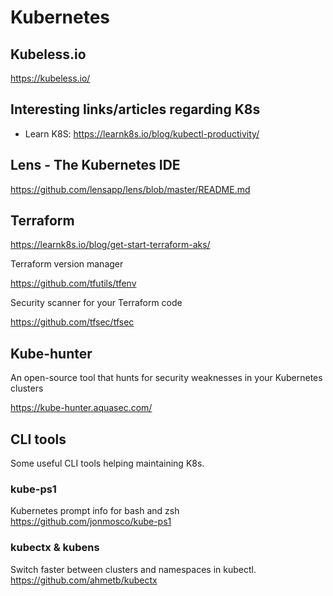 # Kubernetes #

## Kubeless.io ##

<https://kubeless.io/>

## Interesting links/articles regarding K8s ##

- Learn K8S: <https://learnk8s.io/blog/kubectl-productivity/>

## Lens - The Kubernetes IDE ##

<https://github.com/lensapp/lens/blob/master/README.md>

## Terraform ##

<https://learnk8s.io/blog/get-start-terraform-aks/>

Terraform version manager

<https://github.com/tfutils/tfenv>

Security scanner for your Terraform code

<https://github.com/tfsec/tfsec>

## Kube-hunter ##

An open-source tool that hunts for security weaknesses in your Kubernetes clusters

<https://kube-hunter.aquasec.com/>

## CLI tools ##

Some useful CLI tools helping maintaining K8s.

### kube-ps1 ###

Kubernetes prompt info for bash and zsh
<https://github.com/jonmosco/kube-ps1>

### kubectx & kubens ###

Switch faster between clusters and namespaces in kubectl.
<https://github.com/ahmetb/kubectx>
